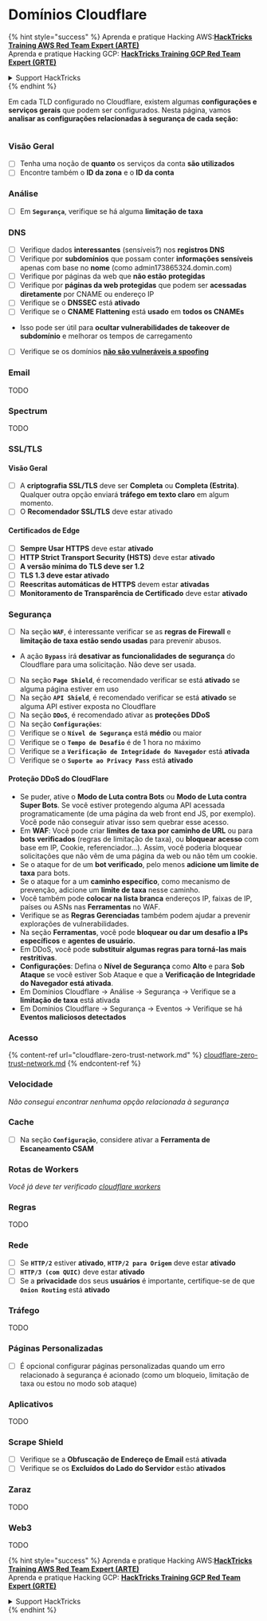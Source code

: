 # Domínios Cloudflare

{% hint style="success" %}
Aprenda e pratique Hacking AWS:<img src="../../.gitbook/assets/image (1) (1) (1) (1).png" alt="" data-size="line">[**HackTricks Training AWS Red Team Expert (ARTE)**](https://training.hacktricks.xyz/courses/arte)<img src="../../.gitbook/assets/image (1) (1) (1) (1).png" alt="" data-size="line">\
Aprenda e pratique Hacking GCP: <img src="../../.gitbook/assets/image (2) (1).png" alt="" data-size="line">[**HackTricks Training GCP Red Team Expert (GRTE)**<img src="../../.gitbook/assets/image (2) (1).png" alt="" data-size="line">](https://training.hacktricks.xyz/courses/grte)

<details>

<summary>Support HackTricks</summary>

* Confira os [**planos de assinatura**](https://github.com/sponsors/carlospolop)!
* **Junte-se ao** 💬 [**grupo do Discord**](https://discord.gg/hRep4RUj7f) ou ao [**grupo do telegram**](https://t.me/peass) ou **siga**-nos no **Twitter** 🐦 [**@hacktricks\_live**](https://twitter.com/hacktricks_live)**.**
* **Compartilhe truques de hacking enviando PRs para os repositórios do** [**HackTricks**](https://github.com/carlospolop/hacktricks) e [**HackTricks Cloud**](https://github.com/carlospolop/hacktricks-cloud).

</details>
{% endhint %}

Em cada TLD configurado no Cloudflare, existem algumas **configurações e serviços gerais** que podem ser configurados. Nesta página, vamos **analisar as configurações relacionadas à segurança de cada seção:**

<figure><img src="../../.gitbook/assets/image (101).png" alt=""><figcaption></figcaption></figure>

### Visão Geral

* [ ] Tenha uma noção de **quanto** os serviços da conta **são utilizados**
* [ ] Encontre também o **ID da zona** e o **ID da conta**

### Análise

* [ ] Em **`Segurança`**, verifique se há alguma **limitação de taxa**

### DNS

* [ ] Verifique dados **interessantes** (sensíveis?) nos **registros DNS**
* [ ] Verifique por **subdomínios** que possam conter **informações sensíveis** apenas com base no **nome** (como admin173865324.domin.com)
* [ ] Verifique por páginas da web que **não estão** **protegidas**
* [ ] Verifique por **páginas da web protegidas** que podem ser **acessadas diretamente** por CNAME ou endereço IP
* [ ] Verifique se o **DNSSEC** está **ativado**
* [ ] Verifique se o **CNAME Flattening** está **usado** em **todos os CNAMEs**
* Isso pode ser útil para **ocultar vulnerabilidades de takeover de subdomínio** e melhorar os tempos de carregamento
* [ ] Verifique se os domínios [**não são vulneráveis a spoofing**](https://book.hacktricks.xyz/network-services-pentesting/pentesting-smtp#mail-spoofing)

### **Email**

TODO

### Spectrum

TODO

### SSL/TLS

#### **Visão Geral**

* [ ] A **criptografia SSL/TLS** deve ser **Completa** ou **Completa (Estrita)**. Qualquer outra opção enviará **tráfego em texto claro** em algum momento.
* [ ] O **Recomendador SSL/TLS** deve estar ativado

#### Certificados de Edge

* [ ] **Sempre Usar HTTPS** deve estar **ativado**
* [ ] **HTTP Strict Transport Security (HSTS)** deve estar **ativado**
* [ ] **A versão mínima do TLS deve ser 1.2**
* [ ] **TLS 1.3 deve estar ativado**
* [ ] **Reescritas automáticas de HTTPS** devem estar **ativadas**
* [ ] **Monitoramento de Transparência de Certificado** deve estar **ativado**

### **Segurança**

* [ ] Na seção **`WAF`**, é interessante verificar se as **regras de Firewall** e **limitação de taxa estão sendo usadas** para prevenir abusos.
* A ação **`Bypass`** irá **desativar as funcionalidades de segurança** do Cloudflare para uma solicitação. Não deve ser usada.
* [ ] Na seção **`Page Shield`**, é recomendado verificar se está **ativado** se alguma página estiver em uso
* [ ] Na seção **`API Shield`**, é recomendado verificar se está **ativado** se alguma API estiver exposta no Cloudflare
* [ ] Na seção **`DDoS`**, é recomendado ativar as **proteções DDoS**
* [ ] Na seção **`Configurações`**:
* [ ] Verifique se o **`Nível de Segurança`** está **médio** ou maior
* [ ] Verifique se o **`Tempo de Desafio`** é de 1 hora no máximo
* [ ] Verifique se a **`Verificação de Integridade do Navegador`** está **ativada**
* [ ] Verifique se o **`Suporte ao Privacy Pass`** está **ativado**

#### **Proteção DDoS do CloudFlare**

* Se puder, ative o **Modo de Luta contra Bots** ou **Modo de Luta contra Super Bots**. Se você estiver protegendo alguma API acessada programaticamente (de uma página da web front end JS, por exemplo). Você pode não conseguir ativar isso sem quebrar esse acesso.
* Em **WAF**: Você pode criar **limites de taxa por caminho de URL** ou para **bots verificados** (regras de limitação de taxa), ou **bloquear acesso** com base em IP, Cookie, referenciador...). Assim, você poderia bloquear solicitações que não vêm de uma página da web ou não têm um cookie.
* Se o ataque for de um **bot verificado**, pelo menos **adicione um limite de taxa** para bots.
* Se o ataque for a um **caminho específico**, como mecanismo de prevenção, adicione um **limite de taxa** nesse caminho.
* Você também pode **colocar na lista branca** endereços IP, faixas de IP, países ou ASNs nas **Ferramentas** no WAF.
* Verifique se as **Regras Gerenciadas** também podem ajudar a prevenir explorações de vulnerabilidades.
* Na seção **Ferramentas**, você pode **bloquear ou dar um desafio a IPs específicos** e **agentes de usuário.**
* Em DDoS, você pode **substituir algumas regras para torná-las mais restritivas**.
* **Configurações**: Defina o **Nível de Segurança** como **Alto** e para **Sob Ataque** se você estiver Sob Ataque e que a **Verificação de Integridade do Navegador está ativada**.
* Em Domínios Cloudflare -> Análise -> Segurança -> Verifique se a **limitação de taxa** está ativada
* Em Domínios Cloudflare -> Segurança -> Eventos -> Verifique se há **Eventos maliciosos detectados**

### Acesso

{% content-ref url="cloudflare-zero-trust-network.md" %}
[cloudflare-zero-trust-network.md](cloudflare-zero-trust-network.md)
{% endcontent-ref %}

### Velocidade

_Não consegui encontrar nenhuma opção relacionada à segurança_

### Cache

* [ ] Na seção **`Configuração`**, considere ativar a **Ferramenta de Escaneamento CSAM**

### **Rotas de Workers**

_Você já deve ter verificado_ [_cloudflare workers_](./#workers)

### Regras

TODO

### Rede

* [ ] Se **`HTTP/2`** estiver **ativado**, **`HTTP/2 para Origem`** deve estar **ativado**
* [ ] **`HTTP/3 (com QUIC)`** deve estar **ativado**
* [ ] Se a **privacidade** dos seus **usuários** é importante, certifique-se de que **`Onion Routing`** está **ativado**

### **Tráfego**

TODO

### Páginas Personalizadas

* [ ] É opcional configurar páginas personalizadas quando um erro relacionado à segurança é acionado (como um bloqueio, limitação de taxa ou estou no modo sob ataque)

### Aplicativos

TODO

### Scrape Shield

* [ ] Verifique se a **Obfuscação de Endereço de Email** está **ativada**
* [ ] Verifique se os **Excluídos do Lado do Servidor** estão **ativados**

### **Zaraz**

TODO

### **Web3**

TODO

{% hint style="success" %}
Aprenda e pratique Hacking AWS:<img src="../../.gitbook/assets/image (1) (1) (1) (1).png" alt="" data-size="line">[**HackTricks Training AWS Red Team Expert (ARTE)**](https://training.hacktricks.xyz/courses/arte)<img src="../../.gitbook/assets/image (1) (1) (1) (1).png" alt="" data-size="line">\
Aprenda e pratique Hacking GCP: <img src="../../.gitbook/assets/image (2) (1).png" alt="" data-size="line">[**HackTricks Training GCP Red Team Expert (GRTE)**<img src="../../.gitbook/assets/image (2) (1).png" alt="" data-size="line">](https://training.hacktricks.xyz/courses/grte)

<details>

<summary>Support HackTricks</summary>

* Confira os [**planos de assinatura**](https://github.com/sponsors/carlospolop)!
* **Junte-se ao** 💬 [**grupo do Discord**](https://discord.gg/hRep4RUj7f) ou ao [**grupo do telegram**](https://t.me/peass) ou **siga**-nos no **Twitter** 🐦 [**@hacktricks\_live**](https://twitter.com/hacktricks_live)**.**
* **Compartilhe truques de hacking enviando PRs para os repositórios do** [**HackTricks**](https://github.com/carlospolop/hacktricks) e [**HackTricks Cloud**](https://github.com/carlospolop/hacktricks-cloud).

</details>
{% endhint %}
